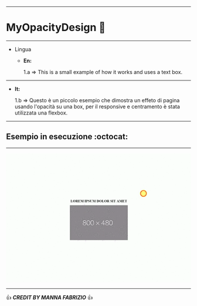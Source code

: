 ------------------------------------------------------------------------------------------------------------------------------------------

# MyOpacityDesign :metal: 

------------------------------------------------------------------------------------------------------------------------------------------

* Lingua
   * **En:**

        1.a => This is a small example of how it works and uses a text box.

------------------------------------------------------------------------------------------------------------------------------------------

   * **It:**

        1.b => Questo è un piccolo esempio che dimostra un effeto di pagina usando l'opacità su una box, per il responsive e centramento è    stata utilizzata una flexbox.

-----------------------------------------------------------------------------------------------------------------------------------------

## Esempio in esecuzione :octocat:

------------------------------------------------------------------------------------------------------------------------------------------

![Alt text](video-to-gif.gif) 

------------------------------------------------------------------------------------------------------------------------------------------

:+1: ***CREDIT BY MANNA FABRIZIO*** :+1: 
